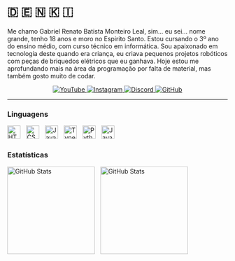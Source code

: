 # 🇩 🇪 🇳 🇰 🇮

Me chamo Gabriel Renato Batista Monteiro Leal, sim... eu sei... nome grande, tenho 18 anos e moro no Espirito Santo. Estou cursando o 3º ano do ensino médio, com curso técnico em informática. Sou apaixonado em tecnologia deste quando era criança, eu criava pequenos projetos robóticos com peças de briquedos elétricos que eu ganhava. Hoje estou me aprofundando mais na área da programação por falta de material, mas também gosto muito de codar. 

<p align="center">
    <a href="https://www.youtube.com/@Denki_xs?sub_confirmation=1" target="_blank">
        <img 
        alt="YouTube"
        title="Inscreva-se no meu canal"
        src="https://custom-icon-badges.demolab.com/badge/YouTube-fc0303?style=for-the-badge&logo=video&logoColor=white&labelColor=e00000"
        />
    </a>
    <a href="https://www.instagram.com/denki_xs/" target="_blank">
        <img 
        alt="Instagram" 
        title="Me siga no instagram" 
        src="https://custom-icon-badges.demolab.com/badge/Instagram-ff00bb?style=for-the-badge&logo=instagram1&logoColor=white&labelColor=ff0077"
        />
    </a>
    <a href="https://discord.gg/4Dq2cFdD" target="_blank">
        <img 
        alt="Discord" 
        title="Entre no meu servidor" 
        src="https://custom-icon-badges.demolab.com/badge/Discord-6726ff?style=for-the-badge&logo=discord&logoColor=white&labelColor=4c00ff"
        />
    </a>
    <a href="https://github.com/Denkixs?tab=followers" target="_blank">
        <img 
        alt="GitHub" 
        title="Me siga no GitHub" 
        src="https://custom-icon-badges.demolab.com/badge/GitHub-0d0d0d?style=for-the-badge&logo=github&logoColor=white&labelColor=000000"
        />
    </a>
</p>

---

### Linguagens

<img 
    align="left" 
    alt="HTML"
    title="HTML" 
    width="30px" 
    style="padding-right: 10px;" 
    src="https://cdn.jsdelivr.net/gh/devicons/devicon@latest/icons/html5/html5-original.svg" 
/>
<img 
    align="left" 
    alt="CSS" 
    title="CSS"
    width="30px" 
    style="padding-right: 10px;" 
    src="https://cdn.jsdelivr.net/gh/devicons/devicon@latest/icons/css3/css3-original.svg" 
/>
<img 
    align="left" 
    alt="JavaScript" 
    title="JavaScript"
    width="30px" 
    style="padding-right: 10px;" 
    src="https://cdn.jsdelivr.net/gh/devicons/devicon@latest/icons/javascript/javascript-original.svg" 
/>
<img 
    align="left" 
    alt="TypeScript"
    title="TypeScript" 
    width="30px" 
    style="padding-right: 10px;" 
    src="https://cdn.jsdelivr.net/gh/devicons/devicon@latest/icons/typescript/typescript-original.svg" 
/>
<img 
    align="left" 
    alt="Python" 
    title="Python"
    width="30px" 
    style="padding-right: 10px;" 
    src="https://cdn.jsdelivr.net/gh/devicons/devicon@latest/icons/python/python-original.svg" 
/>
<img 
    align="left" 
    alt="Java" 
    title="Java"
    width="30px" 
    style="padding-right: 10px;" 
    src="https://cdn.jsdelivr.net/gh/devicons/devicon@latest/icons/java/java-original.svg" 
/>

<br/>
<br/>

### Estatísticas

<p>
  <img 
    align="left"
    alt="GitHub Stats" 
    height="200" 
    style="padding-right: 10px;" 
    src="https://github-readme-stats.vercel.app/api?username=Denkixs&show_icons=true&theme=tokyonight&include_all_commits=true&locale=pt-br" 
  /> 

  <img
    align="left"
    alt="GitHub Stats" 
    height="200" 
    src="https://github-readme-stats.vercel.app/api/top-langs/?username=Denkixs&theme=tokyonight&layout=compact&custom_title=Tecnologias&langs_count=6" 
  />
</p>
